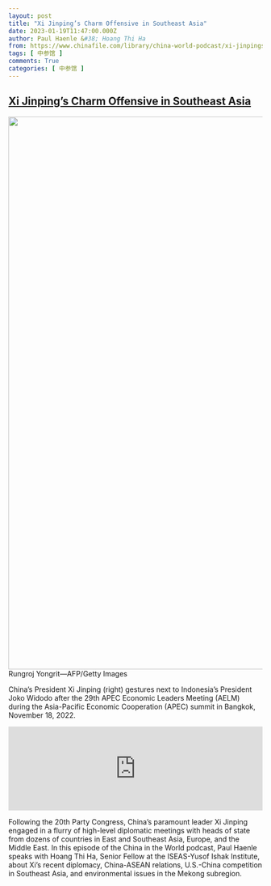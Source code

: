 ```yaml
---
layout: post
title: "Xi Jinping’s Charm Offensive in Southeast Asia"
date: 2023-01-19T11:47:00.000Z
author: Paul Haenle &#38; Hoang Thi Ha
from: https://www.chinafile.com/library/china-world-podcast/xi-jinpings-charm-offensive-southeast-asia
tags: [ 中参馆 ]
comments: True
categories: [ 中参馆 ]
---
```

<!--1674128820000-->
[Xi Jinping’s Charm Offensive in Southeast Asia](https://www.chinafile.com/library/china-world-podcast/xi-jinpings-charm-offensive-southeast-asia)
------

<div>
<div class="view view-featured-photo view-id-featured_photo view-display-id-panel_pane_1 visual-box view-dom-id-6d34dff9a033487b7fdae2f645383aca">                  <div class="content view-content">        <div class="views-row views-row-1">        <div class="views-field views-field-field-common-featured-photo">        <div class="field-content"><a href="https://www.chinafile.com/sites/default/files/assets/images/article/featured/54511_sm.jpg" title="Xi Jinping’s Charm Offensive in Southeast Asia" class="colorbox" data-colorbox-gallery="gallery-node-54511-u2r4-T9NBB8" data-cbox-img-attrs="{"title": "", "alt": ""}"><img src="https://www.chinafile.com/sites/default/files/styles/large/public/assets/images/article/featured/54511_sm.jpg?itok=_KlM9uo8" width="1500" height="1093" alt title referrerpolicy="no-referrer"></a></div>  </div>    <div>        <div class="photo-credit">Rungroj Yongrit—AFP/Getty Images</div>  </div>    <div>        <div class="photo-caption"><p>China’s President Xi Jinping (right) gestures next to Indonesia’s President Joko Widodo after the 29th APEC Economic Leaders Meeting (AELM) during the Asia-Pacific Economic Cooperation (APEC) summit in Bangkok, November 18, 2022.</p></div>  </div>  </div>    </div>            </div>            <div class="content">    <div class="field field-name-field-soundcloud-url field-type-soundcloud field-label-hidden">                      <iframe width="100%" height="166" scrolling="no" frameborder="no" src="https://w.soundcloud.com/player/?visual=false&color=dd2f26&autoplay=false&showcomments=false&hiderelated=false&showteaser=true&showartwork=true&showuser=true&showplaycount=true&url=https%253A%252F%252Fsoundcloud.com%252Fchinafile%252Fxi-jinpings-charm-offensive-in-southeast-asia%253Fsi%253Dcab9d2b8191c4261bf28aab672a40282%2526utm_source%253Dclipboard%2526utm_medium%253Dtext%2526utm_campaign%253Dsocial_sharing"></iframe>            </div><div class="field field-name-body field-type-text-with-summary field-label-hidden">      <p class="dropcap">Following the 20th Party Congress, China’s paramount leader Xi Jinping engaged in a flurry of high-level diplomatic meetings with heads of state from dozens of countries in East and Southeast Asia, Europe, and the Middle East. In this episode of the China in the World podcast, Paul Haenle speaks with Hoang Thi Ha, Senior Fellow at the ISEAS-Yusof Ishak Institute, about Xi’s recent diplomacy, China-ASEAN relations, U.S.-China competition in Southeast Asia, and environmental issues in the Mekong subregion.<span class="cube"></span></p>  </div>  </div>
</div>
